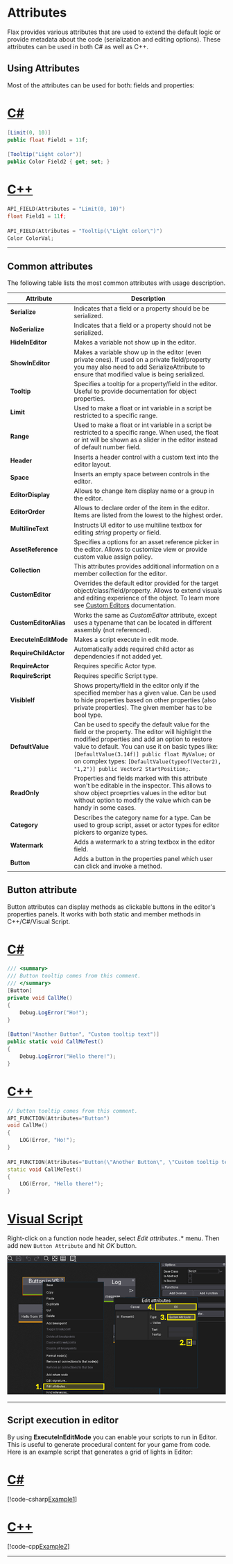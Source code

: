 # Attributes

Flax provides various attributes that are used to extend the default logic or provide metadata about the code (serialization and editing options). These attributes can be used in both C# as well as C++.

## Using Attributes
Most of the attributes can be used for both: fields and properties:

# [C#](#tab/code-csharp)
```cs
[Limit(0, 10)]
public float Field1 = 11f;

[Tooltip("Light color")]
public Color Field2 { get; set; }
```
# [C++](#tab/code-cpp)
```cpp
API_FIELD(Attributes = "Limit(0, 10)")
float Field1 = 11f;

API_FIELD(Attributes = "Tooltip(\"Light color\")")
Color ColorVal;
```
***

## Common attributes

The following table lists the most common attributes with usage description.

| Attribute | Description |
|--------|--------|
| **Serialize** | Indicates that a field or a property should be be serialized. |
| **NoSerialize** | Indicates that a field or a property should not be serialized. |
| **HideInEditor** | Makes a variable not show up in the editor. |
| **ShowInEditor** | Makes a variable show up in the editor (even private ones). If used on a private field/property you may also need to add SerializeAttribute to ensure that modified value is being serialized. |
| **Tooltip** | Specifies a tooltip for a property/field in the editor. Useful to provide documentation for object properties. |
| **Limit** |  Used to make a float or int variable in a script be restricted to a specific range. |
| **Range** | Used to make a float or int variable in a script be restricted to a specific range. When used, the float or int will be shown as a slider in the editor instead of default number field. |
| **Header** | Inserts a header control with a custom text into the editor layout. |
| **Space** | Inserts an empty space between controls in the editor. |
| **EditorDisplay** | Allows to change item display name or a group in the editor. |
| **EditorOrder** | Allows to declare order of the item in the editor. Items are listed from the lowest to the highest order. |
| **MultilineText** | Instructs UI editor to use multiline textbox for editing *string* property or field. |
| **AssetReference** | Specifies a options for an asset reference picker in the editor. Allows to customize view or provide custom value assign policy. |
| **Collection** | This attributes provides additional information on a member collection for the editor. |
| **CustomEditor** | Overrides the default editor provided for the target object/class/field/property. Allows to extend visuals and editing experience of the object. To learn more see [Custom Editors](custom-editors/index.md) documentation. |
| **CustomEditorAlias** | Works the same as *CustomEditor* attribute, except uses a typename that can be located in different assembly (not referenced). |
| **ExecuteInEditMode** | Makes a script execute in edit mode. |
| **RequireChildActor** | Automatically adds required child actor as dependencies if not added yet. |
| **RequireActor** | Requires specific Actor type. |
| **RequireScript** | Requires specific Script type. |
| **VisibleIf** | Shows property/field in the editor only if the specified member has a given value. Can be used to hide properties based on other properties (also private properties). The given member has to be bool type. |
| **DefaultValue** | Can be used to specify the default value for the field or the property. The editor will highlight the modified properties and add an option to restore value to default. You can use it on basic types like: `[DefaultValue(3.14f)] public float MyValue;` or on complex types: `[DefaultValue(typeof(Vector2), "1,2")] public Vector2 StartPosition;`. |
| **ReadOnly** | Properties and fields marked with this attribute won't be editable in the inspector. This allows to show object proeprties values in the editor but without option to modify the value which can be handy in some cases. |
| **Category** | Describes the category name for a type. Can be used to group script, asset or actor types for editor pickers to organize types. |
| **Watermark** | Adds a watermark to a string textbox in the editor field. |
| **Button** | Adds a button in the properties panel which user can click and invoke a method. |

## Button attribute

Button attributes can display methods as clickable buttons in the editor's properties panels. It works with both static and member methods in C++/C#/Visual Script.

# [C#](#tab/code-csharp)
```cs
/// <summary>
/// Button tooltip comes from this comment.
/// </summary>
[Button]
private void CallMe()
{
    Debug.LogError("Ho!");
}

[Button("Another Button", "Custom tooltip text")]
public static void CallMeTest()
{
    Debug.LogError("Hello there!");
}
```
# [C++](#tab/code-cpp)
```cpp
// Button tooltip comes from this comment.
API_FUNCTION(Attributes="Button")
void CallMe()
{
    LOG(Error, "Ho!");
}

API_FUNCTION(Attributes="Button(\"Another Button\", \"Custom tooltip text\")")
static void CallMeTest()
{
    LOG(Error, "Hello there!");
}
```
# [Visual Script](#tab/code-vs)
Right-click on a function node header, select *Edit attributes..** menu. Then add new `Button Attribute` and hit *OK* button.

![Button attribute in Visual Script](media/vs-button-attribute.png)
***

## Script execution in editor

By using **ExecuteInEditMode** you can enable your scripts to run in Editor. This is useful to generate procedural content for your game from code. Here is an example script that generates a grid of lights in Editor:

# [C#](#tab/code-csharp)
[!code-csharp[Example1](code-examples/attributes.cs)]
# [C++](#tab/code-cpp)
[!code-cpp[Example2](code-examples/attributes.h)]
***
